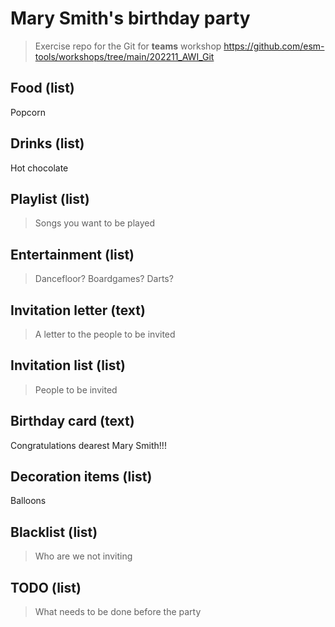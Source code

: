 # Mary Smith's birthday party
> Exercise repo for the Git for **teams** workshop https://github.com/esm-tools/workshops/tree/main/202211_AWI_Git

## Food (list)
Popcorn

## Drinks (list)
Hot chocolate

## Playlist (list)
> Songs you want to be played


## Entertainment (list)
> Dancefloor? Boardgames? Darts?


## Invitation letter (text)
> A letter to the people to be invited


## Invitation list (list)
> People to be invited


## Birthday card (text)
Congratulations dearest Mary Smith!!!

## Decoration items (list)
Balloons

## Blacklist (list)
> Who are we not inviting


## TODO (list)
> What needs to be done before the party


